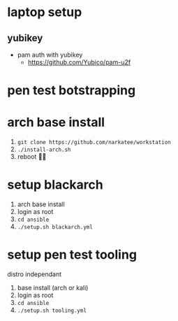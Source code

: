 # laptop setup

## yubikey

* pam auth with yubikey
  * https://github.com/Yubico/pam-u2f

# pen test botstrapping

# arch base install

1. `git clone https://github.com/narkatee/workstation`
2. `./install-arch.sh`
3. reboot 🚀😎

# setup blackarch

1. arch base install
2. login as root
3. `cd ansible`
4. `./setup.sh blackarch.yml`

# setup pen test tooling

distro independant

1. base install (arch or kali)
2. login as root
3. `cd ansible`
4. `./setup.sh tooling.yml`
